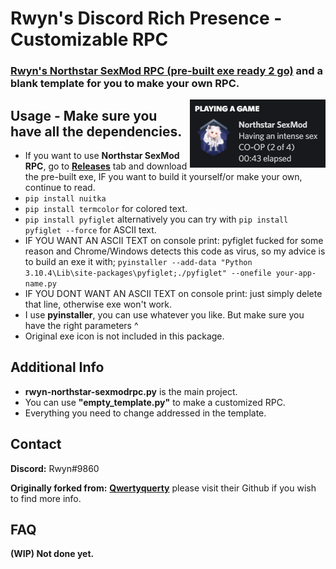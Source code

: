 # Rwyn's Discord Rich Presence - Customizable RPC 
### **[Rwyn's Northstar SexMod RPC (pre-built exe ready 2 go)](https://github.com/rwynx/Rwyns-NorthstarSexModRPC/releases)** and a blank template for you to make your own RPC. 


  
<img align="right" src="https://github.com/rwynx/Rwyns-NorthstarSexModRPC/blob/main/assets/assets-2.png?raw=true">

## Usage - Make sure you have all the dependencies.
* If you want to use **Northstar SexMod RPC**, go to **[Releases](https://github.com/rwynx/Rwyns-NorthstarSexModRPC/releases)** tab and download the pre-built exe, IF you want to build it yourself/or make your own, continue to read.
* `pip install nuitka`
* `pip install termcolor` for colored text.
* `pip install pyfiglet` alternatively you can try with `pip install pyfiglet --force` for ASCII text.
* IF YOU WANT AN ASCII TEXT on console print: pyfiglet fucked for some reason and Chrome/Windows detects this code as virus, so my advice is to build an exe it with;
`pyinstaller --add-data "Python 3.10.4\Lib\site-packages\pyfiglet;./pyfiglet" --onefile your-app-name.py`
* IF YOU DONT WANT AN ASCII TEXT on console print: just simply delete that line, otherwise exe won't work.
* I use **pyinstaller**, you can use whatever you like. But make sure you have the right parameters ^
* Original exe icon is not included in this package.

## Additional Info
* **rwyn-northstar-sexmodrpc.py** is the main project.
* You can use **"empty_template.py"** to make a customized RPC. 
* Everything you need to change addressed in the template.


## Contact
**Discord:** Rwyn#9860

**Originally forked from:** **[Qwertyquerty](https://github.com/qwertyquerty)** please visit their Github if you wish to find more info.

## FAQ
**(WIP) Not done yet.**
